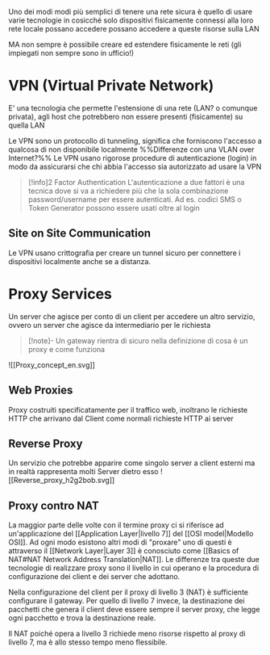 Uno dei modi modi più semplici di tenere una rete sicura è quello di usare varie tecnologie in cosicché solo dispositivi fisicamente connessi alla loro rete locale possano accedere possano accedere a queste risorse sulla LAN

MA non sempre è possibile creare ed estendere fisicamente le reti (gli impiegati non sempre sono in ufficio!)

# VPN (Virtual Private Network)
E' una tecnologia che permette l'estensione di una rete (LAN? o comunque privata), agli host che potrebbero non essere presenti (fisicamente) su quella LAN

Le VPN sono un protocollo di tunneling, significa che forniscono l'accesso a qualcosa di non disponibile localmente 
%%Differenze con una VLAN over Internet?%%
Le VPN usano rigorose procedure di autenticazione (login) in modo da assicurarsi che chi abbia l'accesso sia autorizzato ad usare la VPN

>[!info]2 Factor Authentication
>L'autenticazione a due fattori è una tecnica dove si va a richiedere più che la sola combinazione password/username per essere autenticati.
>Ad es. codici SMS o Token Generator possono essere usati oltre al login

## Site on Site Communication
Le VPN usano crittografia per creare un tunnel sicuro per connettere i dispositivi localmente anche se a distanza.

# Proxy Services
Un server che agisce per conto di un client per accedere un altro servizio, ovvero un server che agisce da intermediario per le richiesta
>[!note]- 
>Un gateway rientra di sicuro nella definizione di cosa è un proxy e come funziona


![[Proxy_concept_en.svg]]

## Web Proxies
Proxy costruiti specificatamente per il traffico web, inoltrano le richieste HTTP che arrivano dal Client come normali richieste HTTP ai server

## Reverse Proxy
Un servizio che potrebbe apparire come singolo server a client esterni ma in realtà rappresenta molti Server dietro esso 
![[Reverse_proxy_h2g2bob.svg]]


## Proxy contro NAT
La maggior parte delle volte con il termine proxy ci si riferisce ad un'applicazione del [[Application Layer|livello 7]] del [[OSI model|Modello OSI]].
Ad ogni modo esistono altri modi di "proxare" uno di questi è attraverso il [[Network Layer|Layer 3]] è conosciuto come [[Basics of NAT#NAT Network Address Translation|NAT]]. Le differenze tra queste due tecnologie di realizzare proxy sono il livello in cui operano e la procedura di configurazione dei client e dei server che adottano.

Nella configurazione del client per il proxy di livello 3 (NAT) è sufficiente configurare il gateway. Per quello di livello 7 invece, la destinazione dei pacchetti che genera il client deve essere sempre il server proxy, che legge ogni pacchetto e trova la destinazione reale.

Il NAT poiché opera a livello 3 richiede meno risorse rispetto al proxy di livello 7, ma è allo stesso tempo meno flessibile.
